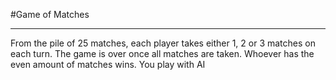 #Game of Matches

---

From the pile of 25 matches, each player takes either 1, 2 or 3 matches on each turn. The game is over once all matches are taken. Whoever has the even amount of matches wins. You play with AI
